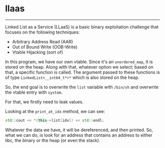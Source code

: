 # llaas

---

Linked List as a Service (LLaaS) is a basic binary exploitation challenge that focuses on the following techniques:

- Arbitrary Address Read (AAR)
- Out of Bound Write (OOB-Write)
- Vtable Hijacking (sort of)

In this program, we have our own vtable. Since it's an `unordered_map`, it is stored on the heap. Along with that, whatever option we select; based on that, a specific function is called. The argument passed to these functions is of type `LinkedList<__int64_t*>*` which is also stored on the heap.

So, the end goal is to overwrite the `list` variable with `/bin/sh` and overwrite the vtable entry with `system`.

For that, we firstly need to leak values.

Looking at the `print_at_idx` method, we can see:

```cpp
std::cout << *(this->list[idx]) << std::endl;
```

Whatever the data we have, it will be dereferenced, and then printed. So, what we can do, is look for an address that contains an address to either libc, the binary or the heap (or even the stack).
